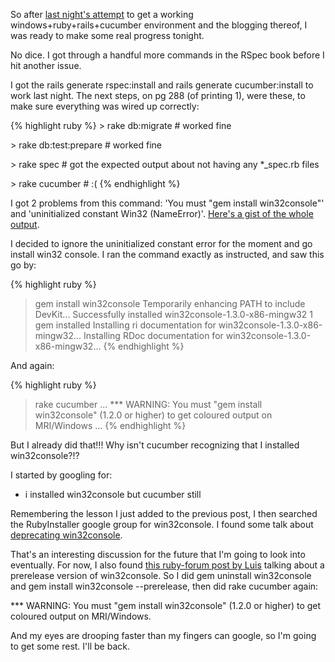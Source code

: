 So after <a href="http://carol-nichols.com/?p=11">last night's attempt</a> to get a working windows+ruby+rails+cucumber environment and the blogging thereof, I was ready to make some real progress tonight.

No dice. I got through a handful more commands in the RSpec book before I hit another issue.

I got the rails generate rspec:install and rails generate cucumber:install to work last night. The next steps, on pg 288 (of printing 1), were these, to make sure everything was wired up correctly:

{% highlight ruby %}
&gt; rake db:migrate # worked fine

&gt; rake db:test:prepare # worked fine

&gt; rake spec # got the expected output about not having any *_spec.rb files

&gt; rake cucumber # :(
{% endhighlight %}

I got 2 problems from this command: 'You must "gem install win32console"' and 'uninitialized constant Win32 (NameError)'. <a href="https://gist.github.com/728820">Here's a gist of the whole output</a>.

I decided to ignore the uninitialized constant error for the moment and go install win32 console. I ran the command exactly as instructed, and saw this go by:

{% highlight ruby %}
> gem install win32console
Temporarily enhancing PATH to include DevKit...
Successfully installed win32console-1.3.0-x86-mingw32
1 gem installed
Installing ri documentation for win32console-1.3.0-x86-mingw32...
Installing RDoc documentation for win32console-1.3.0-x86-mingw32...
{% endhighlight %}

And again:

{% highlight ruby %}
> rake cucumber
...
*** WARNING: You must "gem install win32console" (1.2.0 or higher) to get coloured output on MRI/Windows
...
{% endhighlight %}

But I already did that!!! Why isn't cucumber recognizing that I installed win32console?!?

I started by googling for:
<ul>
<li>i installed win32console but cucumber still</li>
</ul>
Remembering the lesson I just added to the previous post, I then searched the RubyInstaller google group for win32console. I found some talk about <a href="https://groups.google.com/group/rubyinstaller/browse_thread/thread/2d2a62db7281509a">deprecating win32console</a>.

That's an interesting discussion for the future that I'm going to look into eventually. For now, I also found <a href="http://www.ruby-forum.com/topic/205569">this ruby-forum post by Luis</a> talking about a prerelease version of win32console. So I did gem uninstall win32console and gem install win32console --prerelease, then did rake cucumber again:

*** WARNING: You must "gem install win32console" (1.2.0 or higher) to get coloured output on MRI/Windows.

And my eyes are drooping faster than my fingers can google, so I'm going to get some rest. I'll be back.
